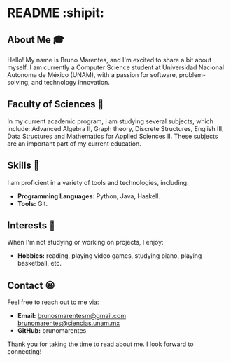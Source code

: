 # README  :shipit: 

## About Me  :mortar_board:

Hello! My name is Bruno Marentes, and I'm excited to share a bit about myself. I am currently a Computer Science student at Universidad Nacional Autonoma de México (UNAM), with a passion for software, problem-solving, and technology innovation.

## Faculty of Sciences :moyai:

In my current academic program, I am studying several subjects, which include: Advanced Algebra II, Graph theory, Discrete Structures, English III, Data Structures and Mathematics for Applied Sciences II. These subjects are an important part of my current education.

## Skills  :rice_scene:

I am proficient in a variety of tools and technologies, including:

- **Programming Languages:** Python, Java, Haskell.
- **Tools:** Git.

## Interests :basketball:

When I'm not studying or working on projects, I enjoy:

- **Hobbies:** reading, playing video games, studying piano, playing basketball, etc.

## Contact :grinning:

Feel free to reach out to me via:

- **Email:** brunosmarentesm@gmail.com  brunomarentes@ciencias.unam.mx
- **GitHub:** brunomarentes

Thank you for taking the time to read about me. I look forward to connecting!
